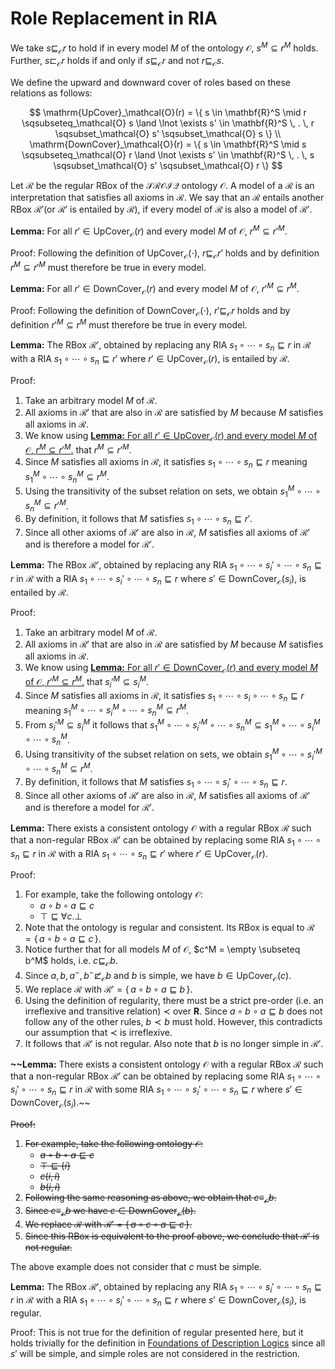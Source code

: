 # Role Replacement in RIA

We take $s \sqsubseteq_\mathcal{O} r$ to hold if in every model $M$ of the ontology $\mathcal{O}$, $s^M \subseteq r^M$ holds. Further, $s \sqsubset_\mathcal{O} r$ holds if and only if $s \sqsubseteq_\mathcal{O} r$ and not $r \sqsubseteq_\mathcal{O} s$.

We define the upward and downward cover of roles based on these relations as follows:

$$
\mathrm{UpCover}_\mathcal{O}(r) = \{ s \in \mathbf{R}^S \mid r \sqsubseteq_\mathcal{O} s \land \lnot \exists s' \in \mathbf{R}^S \, . \, r \sqsubset_\mathcal{O} s' \sqsubset_\mathcal{O} s \} \\ \mathrm{DownCover}_\mathcal{O}(r) = \{ s \in \mathbf{R}^S \mid s \sqsubseteq_\mathcal{O} r \land \lnot \exists s' \in \mathbf{R}^S \, . \, s \sqsubset_\mathcal{O} s' \sqsubset_\mathcal{O} r \}
$$

Let $\mathcal{R}$ be the regular RBox of the $\mathcal{SROIQ}$ ontology $\mathcal{O}$. A model of a $\mathcal{R}$ is an interpretation that satisfies all axioms in $\mathcal{R}$. We say that an $\mathcal{R}$ entails another RBox $\mathcal{R}'$(or $\mathcal{R}'$ is entailed by $\mathcal{R}$), if every model of $\mathcal{R}$ is also a model of $\mathcal{R}'$.

**Lemma:** For all $r' \in \mathrm{UpCover}_\mathcal{O}(r)$ and every model $M$ of $\mathcal{O}$, $r^M \subseteq r'^M$.

Proof: Following the definition of $\mathrm{UpCover}_\mathcal{O}(\cdot)$, $r \sqsubseteq_\mathcal{O} r'$ holds and by definition $r^M \subseteq r'^M$ must therefore be true in every model.

**Lemma:** For all $r' \in \mathrm{DownCover}_\mathcal{O}(r)$ and every model $M$ of $\mathcal{O}$, $r'^M \subseteq r^M$.

Proof: Following the definition of $\mathrm{DownCover}_\mathcal{O}(\cdot)$, $r' \sqsubseteq_\mathcal{O} r$ holds and by definition $r'^M \subseteq r^M$ must therefore be true in every model.

**Lemma:** The RBox $\mathcal{R}'$, obtained by replacing any RIA $s_1 \circ \cdots \circ s_n \sqsubseteq r$ in $\mathcal{R}$ with a RIA $s_1 \circ \cdots \circ s_n \sqsubseteq r'$ where $r' \in \mathrm{UpCover}_\mathcal{O}(r)$, is entailed by $\mathcal{R}$.

Proof:

1. Take an arbitrary model $M$ of $\mathcal{R}$.
2. All axioms in $\mathcal{R}'$ that are also in $\mathcal{R}$ are satisfied by $M$ because $M$ satisfies all axioms in $\mathcal{R}$.
3. We know using [**Lemma:** For all $r' \in \mathrm{UpCover}_\mathcal{O}(r)$ and every model $M$ of $\mathcal{O}$, $r^M \subseteq r'^M$.](Role%20Replacement%20in%20RIA.md) that $r^M \subseteq r'^M$.
4. Since $M$ satisfies all axioms in $\mathcal{R}$, it satisfies $s_1 \circ \cdots \circ s_n \sqsubseteq r$ meaning $s_1^M \circ \cdots \circ s_n^M \subseteq r^M$.
5. Using the transitivity of the subset relation on sets, we obtain $s_1^M \circ \cdots \circ s_n^M \subseteq r'^M$.
6. By definition, it follows that $M$ satisfies $s_1 \circ \cdots \circ s_n \sqsubseteq r'$.
7. Since all other axioms of $\mathcal{R}'$ are also in $\mathcal{R}$, $M$ satisfies all axioms of $\mathcal{R}'$ and is therefore a model for $\mathcal{R}'$.

**Lemma:** The RBox $\mathcal{R}'$, obtained by replacing any RIA $s_1 \circ \cdots \circ s_i' \circ \cdots \circ s_n \sqsubseteq r$ in $\mathcal{R}$ with a RIA $s_1 \circ \cdots \circ s_i' \circ \cdots \circ s_n \sqsubseteq r$ where $s' \in \mathrm{DownCover}_\mathcal{O}(s_i)$, is entailed by $\mathcal{R}$.

Proof:

1. Take an arbitrary model $M$ of $\mathcal{R}$.
2. All axioms in $\mathcal{R}'$ that are also in $\mathcal{R}$ are satisfied by $M$ because $M$ satisfies all axioms in $\mathcal{R}$.
3. We know using [**Lemma:** For all $r' \in \mathrm{DownCover}_\mathcal{O}(r)$ and every model $M$ of $\mathcal{O}$, $r'^M \subseteq r^M$.](Role%20Replacement%20in%20RIA.md) that $s_i'^M \subseteq s_i^M$.
4. Since $M$ satisfies all axioms in $\mathcal{R}$, it satisfies $s_1 \circ \cdots \circ s_i \circ \cdots \circ s_n \sqsubseteq r$ meaning $s_1^M \circ \cdots \circ s_i^M \circ \cdots \circ s_n^M \subseteq r^M$.
5. From $s_i'^M \subseteq s_i^M$ it follows that $s_1^M \circ \cdots \circ s_i'^M \circ \cdots \circ s_n^M \subseteq s_1^M \circ \cdots \circ s_i^M \circ \cdots \circ s_n^M$.
6. Using transitivity of the subset relation on sets, we obtain $s_1^M \circ \cdots \circ s_i'^M \circ \cdots \circ s_n^M \subseteq r^M$.
7. By definition, it follows that $M$ satisfies $s_1 \circ \cdots \circ s_i' \circ \cdots \circ s_n \sqsubseteq r$.
8. Since all other axioms of $\mathcal{R}'$ are also in $\mathcal{R}$, $M$ satisfies all axioms of $\mathcal{R}'$ and is therefore a model for $\mathcal{R}'$.

**Lemma:** There exists a consistent ontology $\mathcal{O}$ with a regular RBox $\mathcal{R}$ such that a non-regular RBox $\mathcal{R}'$ can be obtained by replacing some RIA $s_1 \circ \cdots \circ s_n \sqsubseteq r$ in $\mathcal{R}$ with a RIA $s_1 \circ \cdots \circ s_n \sqsubseteq r'$ where $r' \in \mathrm{UpCover}_\mathcal{O}(r)$.

Proof:

1. For example, take the following ontology $\mathcal{O}$:
    - $a \circ b \circ a \sqsubseteq c$
    - $\top \sqsubseteq \forall c . \bot$
2. Note that the ontology is regular and consistent. Its RBox is equal to $\mathcal{R} = \{ \, a \circ b \circ a \sqsubseteq c \, \}$.
3. Notice further that for all models $M$ of $\mathcal{O}$, $c^M = \empty \subseteq b^M$ holds, i.e. $c \sqsubseteq_\mathcal{O} b$.
4. Since $a, b, a^-, b^- \not\sqsubset_\mathcal{O} b$ and $b$ is simple, we have $b \in \mathrm{UpCover}_\mathcal{O}(c)$.
5. We replace $\mathcal{R}$ with $\mathcal{R}' = \{ \, a \circ b \circ a \sqsubseteq b \, \}$.
6. Using the definition of regularity, there must be a strict pre-order (i.e. an irreflexive and transitive relation) $\prec$ over $\mathbf{R}$. Since $a \circ b \circ a \sqsubseteq b$ does not follow any of the other rules,  $b \prec b$ must hold. However, this contradicts our assumption that $\prec$ is irreflexive.
7. It follows that $\mathcal{R}'$ is not regular. Also note that $b$ is no longer simple in $\mathcal{R}'$.

**~~Lemma:** There exists a consistent ontology $\mathcal{O}$ with a regular RBox $\mathcal{R}$ such that a non-regular RBox $\mathcal{R}'$ can be obtained by replacing some RIA $s_1 \circ \cdots \circ s_i' \circ \cdots \circ s_n \sqsubseteq r$ in $\mathcal{R}$ with some RIA $s_1 \circ \cdots \circ s_i' \circ \cdots \circ s_n \sqsubseteq r$ where $s' \in \mathrm{DownCover}_\mathcal{O}(s_i)$.~~

~~Proof:~~

1. ~~For example, take the following ontology $\mathcal{O}$:~~
    - ~~$a \circ b \circ a \sqsubseteq c$~~
    - ~~$\top \sqsubseteq \{ i \}$~~
    - ~~$c (i, i)$~~
    - ~~$b(i, i)$~~
2. ~~Following the same reasoning as above, we obtain that $c \equiv_\mathcal{O} b$.~~
3. ~~Since $c \equiv_\mathcal{O} b$ we have $c \in \mathrm{DownCover}_\mathcal{O}(b)$.~~
4. ~~We replace $\mathcal{R}$ with $\mathcal{R}' = \{ \, a \circ c \circ a \sqsubseteq c \, \}$.~~
5. ~~Since this RBox is equivalent to the proof above, we conclude that $\mathcal{R}'$ is not regular.~~ 

The above example does not consider that $c$ must be simple.

**Lemma:** The RBox $\mathcal{R}'$, obtained by replacing any RIA $s_1 \circ \cdots \circ s_i' \circ \cdots \circ s_n \sqsubseteq r$ in $\mathcal{R}$ with a RIA $s_1 \circ \cdots \circ s_i' \circ \cdots \circ s_n \sqsubseteq r$ where $s' \in \mathrm{DownCover}_\mathcal{O}(s_i)$, is regular.

Proof: This is not true for the definition of regular presented here, but it holds trivially for the definition in [Foundations of Description Logics](../../../Reading%20List/Foundations%20of%20Description%20Logics.md) since all $s'$ will be simple, and simple roles are not considered in the restriction.
